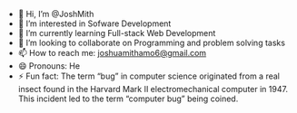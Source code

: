 - 👋 Hi, I’m @JoshMith
- 👀 I’m interested in Sofware Development
- 🌱 I’m currently learning Full-stack Web Development
- 💞️ I’m looking to collaborate on Programming and problem solving tasks
- 📫 How to reach me: joshuamithamo6@gmail.com
- 😄 Pronouns: He
- ⚡ Fun fact: The term “bug” in computer science originated from a real insect found in the Harvard Mark II electromechanical computer in 1947. This incident led to the term “computer bug” being coined.

<!---
JoshMith/JoshMith is a ✨ special ✨ repository because its `README.md` (this file) appears on your GitHub profile.
You can click the Preview link to take a look at your changes.
--->
